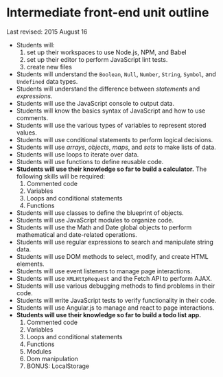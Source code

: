 # Intermediate front-end unit outline

Last revised: 2015 August 16

- Students will:
  1. set up their workspaces to use Node.js, NPM, and Babel
  1. set up their editor to perform JavaScript lint tests.
  1. create new files
- Students will understand the `Boolean`, `Null`, `Number`, `String`, `Symbol`, and `Undefined` data types.
- Students will understand the difference between *statements* and *expressions*.
- Students will use the JavaScript console to output data.
- Students will know the basics syntax of JavaScript and how to use comments.
- Students will use the various types of variables to represent stored values.
- Students will use conditional statements to perform logical decisions.
- Students will use *arrays*, *objects*, *maps*, and *sets* to make lists of data.
- Students will use loops to iterate over data.
- Students will use functions to define reusable code.
- **Students will use their knowledge so far to build a calculator.** The following skills will be required:
  1. Commented code
  1. Variables
  1. Loops and conditional statements
  1. Functions
- Students will use classes to define the blueprint of objects.
- Students will use JavaScript modules to organize code.
- Students will use the Math and Date global objects to perform mathematical and date-related operations.
- Students will use regular expressions to search and manipulate string data.
- Students will use DOM methods to select, modify, and create HTML elements.
- Students will use event listeners to manage page interactions.
- Students will use `XMLHttpRequest` and the Fetch API to perform AJAX.
- Students will use various debugging methods to find problems in their code.
- Students will write JavaScript tests to verify functionality in their code.
- Students will use Angular.js to manage and react to page interactions.
- **Students will use their knowledge so far to build a todo list app.**
  1. Commented code
  1. Variables
  1. Loops and conditional statements
  1. Functions
  2. Modules
  3. Dom manipulation
  4. BONUS: LocalStorage
